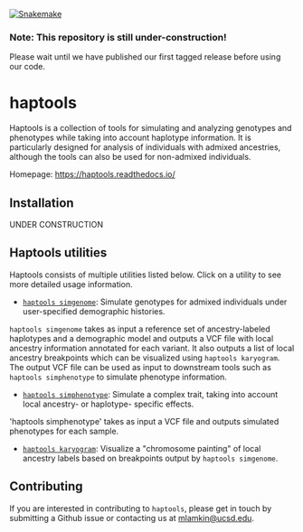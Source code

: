 [![Snakemake](https://img.shields.io/badge/snakemake-≥6.7.0-brightgreen.svg?style=flat-square)](https://snakemake.bitbucket.io)

### Note: This repository is still under-construction!
Please wait until we have published our first tagged release before using our code.

# haptools

Haptools is a collection of tools for simulating and analyzing genotypes and phenotypes while taking into account haplotype information. It is particularly designed for analysis of individuals with admixed ancestries, although the tools can also be used for non-admixed individuals.

Homepage: https://haptools.readthedocs.io/

## Installation

UNDER CONSTRUCTION

## Haptools utilities

Haptools consists of multiple utilities listed below. Click on a utility to see more detailed usage information.

* [`haptools simgenome`](haptools/simgenotype/README.md): Simulate genotypes for admixed individuals under user-specified demographic histories. 

`haptools simgenome` takes as input a reference set of ancestry-labeled haplotypes and a demographic model and outputs a VCF file with local ancestry information annotated for each variant. It also outputs a list of local ancestry breakpoints which can be visualized using `haptools karyogram`. The output VCF file can be used as input to downstream tools such as `haptools simphenotype` to simulate phenotype information.

* [`haptools simphenotype`](haptools/simphenotype/README.md): Simulate a complex trait, taking into account local ancestry- or haplotype- specific effects.

'haptools simphenotype' takes as input a VCF file and outputs simulated phenotypes for each sample.

* [`haptools karyogram`](haptools/karyogram/README.md): Visualize a "chromosome painting" of local ancestry labels based on breakpoints output by `haptools simgenome`.


## Contributing

If you are interested in contributing to `haptools`, please get in touch by submitting a Github issue or contacting us at mlamkin@ucsd.edu.



